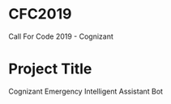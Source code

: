 # CFC2019
Call For Code 2019 - Cognizant
# Project Title
Cognizant Emergency Intelligent Assistant Bot

